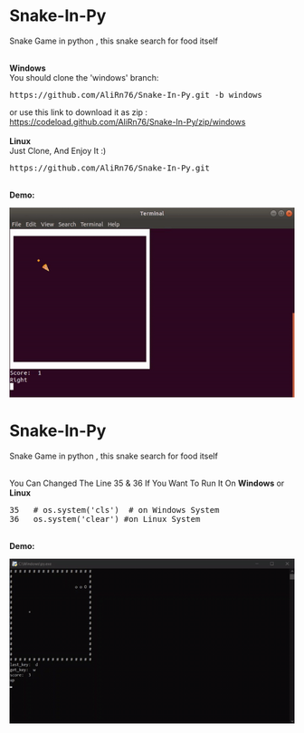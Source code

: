 # Snake-In-Py
Snake Game in python , this snake search for food itself

</br>
<b>Windows</b>
</br>
  You should clone the 'windows' branch:
  <pre>https://github.com/AliRn76/Snake-In-Py.git -b windows</pre>
  
  or use this link to download it as zip :
  https://codeload.github.com/AliRn76/Snake-In-Py/zip/windows
  </br>
  </br>
<b>Linux</b>
</br>
Just Clone, And Enjoy It :)
<pre>https://github.com/AliRn76/Snake-In-Py.git</pre>
</br>
<b>Demo:</b>

![demo](preview.gif)
# Snake-In-Py
Snake Game in python , this snake search for food itself

</br>
You Can Changed The Line 35 & 36 If You Want To Run It On <b>Windows</b> or <b>Linux</b>
<pre>35   # os.system('cls')  # on Windows System
36   os.system('clear') #on Linux System</pre>

</br>
<b>Demo:</b>

![demo](demo.gif)

